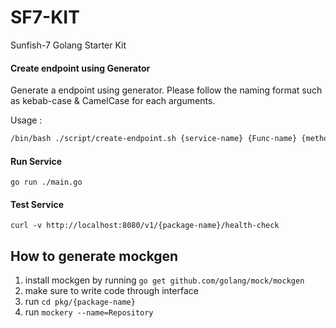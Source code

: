 # SF7-KIT
Sunfish-7 Golang Starter Kit

#### Create endpoint using Generator
Generate a endpoint using generator. Please follow the naming format such as kebab-case & CamelCase for each arguments.

Usage :
```sh
/bin/bash ./script/create-endpoint.sh {service-name} {Func-name} {method} {Endpoint-url}
```

#### Run Service
```
go run ./main.go
```
#### Test Service
```
curl -v http://localhost:8080/v1/{package-name}/health-check
```

## How to generate mockgen
1. install mockgen by running ```go get github.com/golang/mock/mockgen```
2. make sure to write code through interface
3. run ```cd pkg/{package-name}```   
3. run ```mockery --name=Repository```